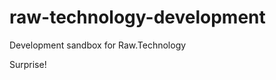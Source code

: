raw-technology-development
==========================

Development sandbox for Raw.Technology

Surprise!
